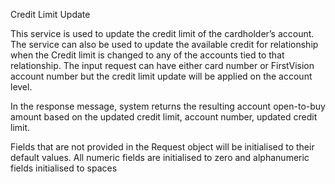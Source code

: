 Credit Limit Update

This service is used to update the credit limit of the cardholder’s account. The service can also be used to update the available credit for relationship when the Credit limit is changed to any of the accounts tied to that relationship. The input request can have either card number or FirstVision account number but the credit limit update will be applied on the account level.

In the response message, system returns the resulting account open-to-buy amount based on the updated credit limit, account number, updated credit limit.

Fields that are not provided in the Request object will be initialised to their default values. All numeric fields are initialised to zero and alphanumeric fields initialised to spaces